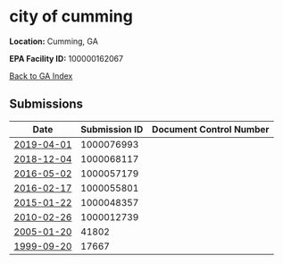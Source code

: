 # city of cumming

**Location:** Cumming, GA

**EPA Facility ID:** 100000162067

[Back to GA Index](../../index.md)

## Submissions

| Date | Submission ID | Document Control Number |
|------|--------------|-------------------------|
| [2019-04-01](submissions/1000076993.md) | 1000076993 |  |
| [2018-12-04](submissions/1000068117.md) | 1000068117 |  |
| [2016-05-02](submissions/1000057179.md) | 1000057179 |  |
| [2016-02-17](submissions/1000055801.md) | 1000055801 |  |
| [2015-01-22](submissions/1000048357.md) | 1000048357 |  |
| [2010-02-26](submissions/1000012739.md) | 1000012739 |  |
| [2005-01-20](submissions/41802.md) | 41802 |  |
| [1999-09-20](submissions/17667.md) | 17667 |  |
